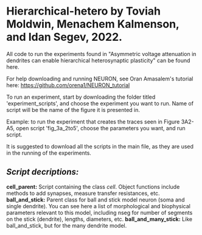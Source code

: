 # Hierarchical-hetero by Toviah Moldwin, Menachem Kalmenson, and Idan Segev, 2022.

All code to run the experiments found in "Asymmetric voltage attenuation in dendrites can enable hierarchical heterosynaptic plasticity" can be found here.

For help downloading and running NEURON, see Oran Amasalem's tutorial here: https://github.com/orena1/NEURON_tutorial

To run an experiment, start by downloading the folder titled 'experiment_scripts', and choose the experiment you want to run. 
Name of script will be the name of the figure it is presented in.

Example: to run the experiment that creates the traces seen in Figure 3A2-A5, open script 'fig_3a_2to5', choose the parameters you want, and run script. 

It is suggested to download all the scripts in the main file, as they are used in the running of the experiments.

## **_Script decriptions:_**

**cell_parent:** Script containing the class _cell_. Object functions include methods to add synapses, measure transfer resistances, etc.
**ball_and_stick:** Parent class for ball and stick model neuron (soma and single dendrite). You can see here a list of morphological and biophysical parameters
relevant to this model, including nseg for number of segments on the stick (dendrite), lengths, diameters, etc.
**ball_and_many_stick:** Like ball_and_stick, but for the many dendrite model.
